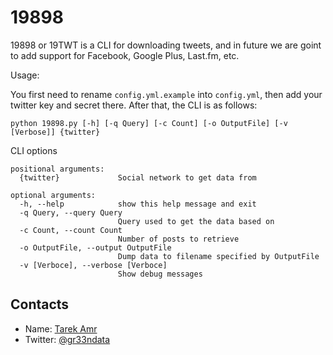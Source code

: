 19898
=====

19898 or 19TWT is a CLI for downloading tweets, and in future we are goint to add support for Facebook, Google Plus, Last.fm, etc.

Usage:

You first need to rename `config.yml.example` into `config.yml`, then add your twitter key and secret there. After that, the CLI is as follows:

`python 19898.py [-h] [-q Query] [-c Count] [-o OutputFile] [-v [Verbose]] {twitter}`

CLI options

```
positional arguments:
  {twitter}             Social network to get data from

optional arguments:
  -h, --help            show this help message and exit
  -q Query, --query Query
                        Query used to get the data based on
  -c Count, --count Count
                        Number of posts to retrieve
  -o OutputFile, --output OutputFile
                        Dump data to filename specified by OutputFile
  -v [Verboce], --verbose [Verboce]
                        Show debug messages
```

Contacts
--------
 
+ Name: [Tarek Amr](http://tarekamr.appspot.com/)
+ Twitter: [@gr33ndata](https://twitter.com/gr33ndata)